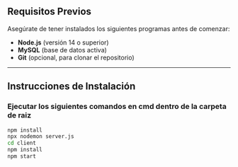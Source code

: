 ## Requisitos Previos

Asegúrate de tener instalados los siguientes programas antes de comenzar:

- **Node.js** (versión 14 o superior)
- **MySQL** (base de datos activa)
- **Git** (opcional, para clonar el repositorio)

---

## Instrucciones de Instalación

### Ejecutar los siguientes comandos en cmd dentro de la carpeta de raiz
```bash
npm install
npx nodemon server.js
cd client
npm install
npm start

